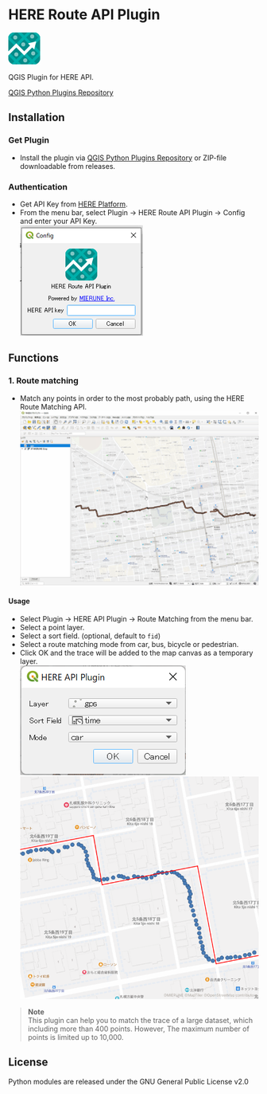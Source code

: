 # HERE Route API Plugin

![icon](imgs/icon.png)

QGIS Plugin for HERE API.

[QGIS Python Plugins Repository](https://plugins.qgis.org/plugins/qgis-here-api-plugin)  

## Installation

### Get Plugin

- Install the plugin via [QGIS Python Plugins Repository](https://plugins.qgis.org/plugins/qgis-here-api-plugin) or ZIP-file downloadable from releases.  

### Authentication

- Get API Key from [HERE Platform](https://platform.here.com).  
- From the menu bar, select Plugin -> HERE Route API Plugin -> Config and enter your API Key.  
![config](imgs/config.png)

## Functions

### 1. Route matching

- Match any points in order to the most probably path, using the HERE Route Matching API.  
![mov](./imgs/mov.gif)

#### Usage

- Select Plugin -> HERE API Plugin -> Route Matching from the menu bar.  
- Select a point layer.  
- Select a sort field. (optional, default to `fid`)  
- Select a route matching mode from car, bus, bicycle or pedestrian.  
- Click OK and the trace will be added to the map canvas as a temporary layer.  
![dialog](imgs/dialog.png)  
![export](imgs/export.png)  

> **Note**  
> This plugin can help you to match the trace of a large dataset, which including more than 400 points. However, The maximum number of points is limited up to 10,000.  

## License

Python modules are released under the GNU General Public License v2.0
